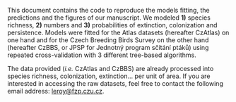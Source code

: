 This document contains the code to reproduce the models fitting, the predictions and the figures of our manuscript. We modeled **1)** species richness, **2)** numbers and **3)** probabilities of extinction, colonization and persistence. Models were fitted for the Atlas datasets (hereafter CzAtlas) on one hand and for the Czech Breeding Birds Survey on the other hand (hereafter CzBBS, or JPSP for Jednotný program sčítání ptáků) using repeated cross-validation with 3 different tree-based algorithms.

The data provided (*i.e.* CzAtlas and CzBBS) are already processed into species richness, colonization, extinction… per unit of area. If you are interested in accessing the raw datasets, feel free to contact the following email address: leroy@fzp.czu.cz.